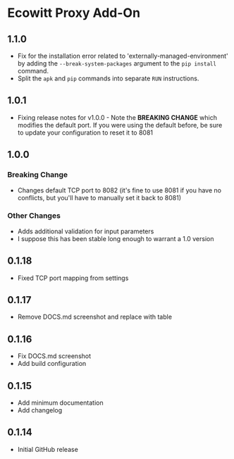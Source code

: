 <!-- https://developers.home-assistant.io/docs/add-ons/presentation#keeping-a-changelog -->

# Ecowitt Proxy Add-On

## 1.1.0

- Fix for the installation error related to 'externally-managed-environment' by adding the `--break-system-packages` argument to the `pip install` command.
- Split the `apk` and `pip` commands into separate `RUN` instructions.

## 1.0.1

- Fixing release notes for v1.0.0 - Note the **BREAKING CHANGE** which modifies the default port. If you were using the default before, be sure to update your configuration to reset it to 8081

## 1.0.0

### Breaking Change

- Changes default TCP port to 8082 (it's fine to use 8081 if you have no conflicts, but you'll have to manually set it back to 8081)

### Other Changes

- Adds additional validation for input parameters
- I suppose this has been stable long enough to warrant a 1.0 version

## 0.1.18

- Fixed TCP port mapping from settings

## 0.1.17

- Remove DOCS.md screenshot and replace with table

## 0.1.16

- Fix DOCS.md screenshot
- Add build configuration

## 0.1.15

- Add minimum documentation
- Add changelog

## 0.1.14

- Initial GitHub release

